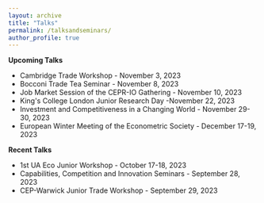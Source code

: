 ```yaml
---
layout: archive
title: "Talks"
permalink: /talksandseminars/
author_profile: true
---
```


**Upcoming Talks**

- Cambridge Trade Workshop - November 3, 2023
- Bocconi Trade Tea Seminar - November 8, 2023
- Job Market Session of the CEPR-IO Gathering - November 10, 2023
- <a href="https://elodieandrieu.github.io/files/JRD_PROGRAM_nov2023.pdf" style="text-decoration: none" target="_blank">King's College London Junior Research Day</a> -November 22, 2023
- <a href="https://www.suerf.org/enri2023" style="text-decoration: none" target="_blank">Investment and Competitiveness in a Changing World</a> - November 29-30,  2023
- <a href="https://www.econometricsociety.org/regional-activities/schedule/2023/12/17/2023-EWMES-Manchester-United-Kingdom" style="text-decoration: none" target="_blank">European Winter Meeting of the Econometric Society</a> - December 17-19, 2023
 
**Recent Talks**
- <a href="http://fae.ua.es/FAEX/eco-junior-workshop/" style="text-decoration: none" target="_blank">1st UA Eco Junior Workshop</a> - October 17-18, 2023
- <a href="https://cep.lse.ac.uk/_new/events/Capabilities-Competition-and-Innovation/" style="text-decoration: none" target="_blank">Capabilities, Competition and Innovation Seminars</a> - September 28, 2023
- <a href="https://cep.lse.ac.uk/_NEW/events/event.asp?index=9037" style="text-decoration: none" target="_blank">CEP-Warwick Junior Trade Workshop</a> - September 29, 2023
